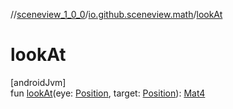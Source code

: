 //[sceneview_1_0_0](../../index.md)/[io.github.sceneview.math](index.md)/[lookAt](look-at.md)

# lookAt

[androidJvm]\
fun [lookAt](look-at.md)(eye: [Position](index.md#945960193%2FClasslikes%2F-602047187), target: [Position](index.md#945960193%2FClasslikes%2F-602047187)): [Mat4](../../../sceneview/sceneview/dev.romainguy.kotlin.math/-mat4/index.md)
